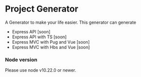 # Project Generator

A Generator to make your life easier. This generator can generate
- Express API [soon]
- Express API with TS [soon]
- Express MVC with Pug and Vue [soon]
- Express MVC with Hbs and Vue [soon]

### Node version

Please use node v10.22.0 or newer.
